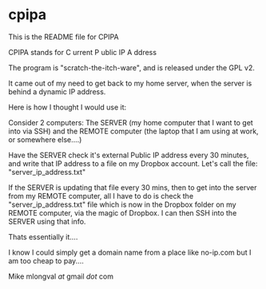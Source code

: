 cpipa
=====

This is the README file for CPIPA

CPIPA stands for  C urrent 
                  P ublic 
                  IP 
                  A ddress

The program is "scratch-the-itch-ware", and is released under the GPL v2.

It came out of my need to get back to my home server, when the server is behind a dynamic IP address.

Here is how I thought I would use it:

Consider 2 computers:  The SERVER (my home computer that I want to get into via SSH) and the REMOTE computer
(the laptop that I am using at work, or somewhere else....)

Have the SERVER check it's external Public IP address every 30 minutes, and write that IP address
to a file on my Dropbox account.  Let's call the file:  "server_ip_address.txt"

If the SERVER is updating that file every 30 mins, then to get into the server from my REMOTE computer, all 
I have to do is check the "server_ip_address.txt" file which is now in the Dropbox folder on my REMOTE computer,
via the magic of Dropbox.  I can then SSH into the SERVER using that info.

Thats essentially it....

I know I could simply get a domain name from a place like no-ip.com but I am too cheap to pay.... 

Mike
mlongval _at_ gmail _dot_ com
